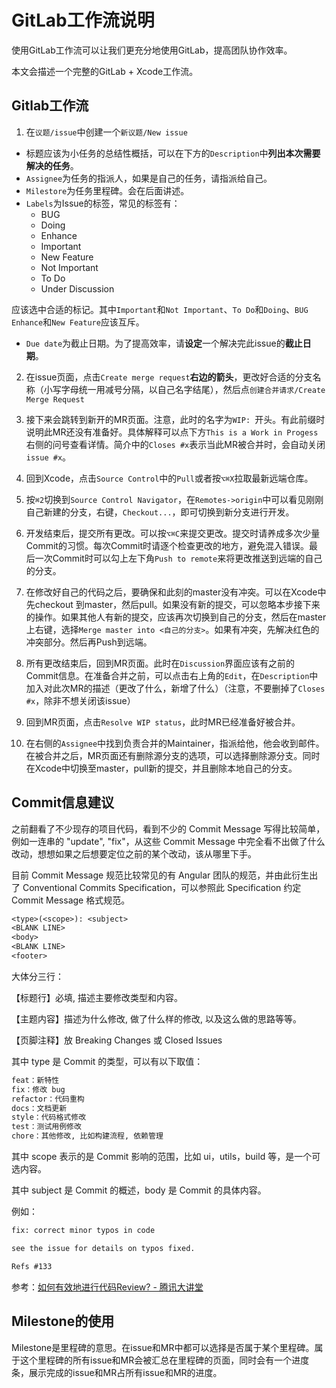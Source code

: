# GitLab工作流说明

使用GitLab工作流可以让我们更充分地使用GitLab，提高团队协作效率。

本文会描述一个完整的GitLab + Xcode工作流。





## Gitlab工作流

1. 在`议题/issue`中创建一个`新议题/New issue`

* 标题应该为小任务的总结性概括，可以在下方的`Description`中**列出本次需要解决的任务**。
* `Assignee`为任务的指派人，如果是自己的任务，请指派给自己。
* `Milestore`为任务里程碑。会在后面讲述。
* `Labels`为Issue的标签，常见的标签有：
  * BUG
  * Doing
  * Enhance
  * Important
  * New Feature
  * Not Important
  * To Do
  * Under Discussion

应该选中合适的标记。其中`Important`和`Not Important`、`To Do`和`Doing`、`BUG` `Enhance`和`New Feature`应该互斥。
* `Due date`为截止日期。为了提高效率，请**设定**一个解决完此issue的**截止日期**。

2. 在issue页面，点击`Create merge request`**右边的箭头**，更改好合适的分支名称（小写字母统一用减号分隔，以自己名字结尾），然后点`创建合并请求/Create Merge Request`

3. 接下来会跳转到新开的MR页面。注意，此时的名字为`WIP: `开头。有此前缀时说明此MR还没有准备好。具体解释可以点下方`This is a Work in Progess`右侧的问号查看详情。简介中的`Closes #x`表示当此MR被合并时，会自动关闭`issue #x`。

4. 回到Xcode，点击`Source Control`中的`Pull`或者按`⌥⌘X`拉取最新远端仓库。

5. 按`⌘2`切换到`Source Control Navigator`，在`Remotes->origin`中可以看见刚刚自己新建的分支，右键，`Checkout...`，即可切换到新分支进行开发。

6. 开发结束后，提交所有更改。可以按`⌥⌘C`来提交更改。提交时请养成多次少量Commit的习惯。每次Commit时请逐个检查更改的地方，避免混入错误。最后一次Commit时可以勾上左下角`Push to remote`来将更改推送到远端的自己的分支。

7. 在修改好自己的代码之后，要确保和此刻的master没有冲突。可以在Xcode中先checkout 到master，然后pull。如果没有新的提交，可以忽略本步接下来的操作。如果其他人有新的提交，应该再次切换到自己的分支，然后在master上右键，选择`Merge master into <自己的分支>`。如果有冲突，先解决红色的冲突部分。然后再Push到远端。

8. 所有更改结束后，回到MR页面。此时在`Discussion`界面应该有之前的Commit信息。在准备合并之前，可以点击右上角的`Edit`，在`Description`中加入对此次MR的描述（更改了什么，新增了什么）（注意，不要删掉了`Closes #x`，除非不想关闭该issue）

9. 回到MR页面，点击`Resolve WIP status`，此时MR已经准备好被合并。

10.  在右侧的`Assignee`中找到负责合并的Maintainer，指派给他，他会收到邮件。在被合并之后，MR页面还有删除源分支的选项，可以选择删除源分支。同时在Xcode中切换至master，pull新的提交，并且删除本地自己的分支。

## Commit信息建议

之前翻看了不少现存的项目代码，看到不少的 Commit Message 写得比较简单，例如一连串的 "update", "fix"，从这些 Commit Message 中完全看不出做了什么改动，想想如果之后想要定位之前的某个改动，该从哪里下手。

目前 Commit Message 规范比较常见的有 Angular 团队的规范，并由此衍生出了 Conventional Commits Specification，可以参照此 Specification 约定 Commit Message 格式规范。

```txt
<type>(<scope>): <subject>
<BLANK LINE>
<body>
<BLANK LINE>
<footer>
```

大体分三行：

【标题行】必填, 描述主要修改类型和内容。

【主题内容】描述为什么修改, 做了什么样的修改, 以及这么做的思路等等。

【页脚注释】放 Breaking Changes 或 Closed Issues

其中 type 是 Commit 的类型，可以有以下取值：

```txt
feat：新特性
fix：修改 bug
refactor：代码重构
docs：文档更新
style：代码格式修改
test：测试用例修改
chore：其他修改, 比如构建流程, 依赖管理
```

其中 scope 表示的是 Commit 影响的范围，比如 ui，utils，build 等，是一个可选内容。

其中 subject 是 Commit 的概述，body 是 Commit 的具体内容。

例如：

```txt
fix: correct minor typos in code

see the issue for details on typos fixed.

Refs #133
```

参考：[如何有效地进行代码Review? - 腾讯大讲堂](https://mp.weixin.qq.com/s/ICl-IBgR3aVQi4ObsB0-ww)

## Milestone的使用

Milestone是里程碑的意思。在issue和MR中都可以选择是否属于某个里程碑。属于这个里程碑的所有issue和MR会被汇总在里程碑的页面，同时会有一个进度条，展示完成的issue和MR占所有issue和MR的进度。